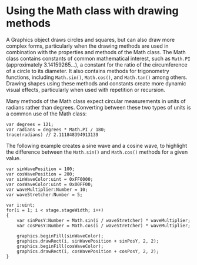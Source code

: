 # Using the Math class with drawing methods

<div>

A Graphics object draws circles and squares, but can also draw more complex
forms, particularly when the drawing methods are used in combination with the
properties and methods of the Math class. The Math class contains constants of
common mathematical interest, such as `Math.PI` (approximately 3.14159265...), a
constant for the ratio of the circumference of a circle to its diameter. It also
contains methods for trigonometry functions, including `Math.sin()`,
`Math.cos()`, and `Math.tan()` among others. Drawing shapes using these methods
and constants create more dynamic visual effects, particularly when used with
repetition or recursion.

Many methods of the Math class expect circular measurements in units of radians
rather than degrees. Converting between these two types of units is a common use
of the Math class:

    var degrees = 121;
    var radians = degrees * Math.PI / 180;
    trace(radians) // 2.111848394913139

The following example creates a sine wave and a cosine wave, to highlight the
difference between the `Math.sin()` and `Math.cos()` methods for a given value.

    var sinWavePosition = 100;
    var cosWavePosition = 200;
    var sinWaveColor:uint = 0xFF0000;
    var cosWaveColor:uint = 0x00FF00;
    var waveMultiplier:Number = 10;
    var waveStretcher:Number = 5;

    var i:uint;
    for(i = 1; i < stage.stageWidth; i++)
    {
        var sinPosY:Number = Math.sin(i / waveStretcher) * waveMultiplier;
        var cosPosY:Number = Math.cos(i / waveStretcher) * waveMultiplier;

        graphics.beginFill(sinWaveColor);
        graphics.drawRect(i, sinWavePosition + sinPosY, 2, 2);
        graphics.beginFill(cosWaveColor);
        graphics.drawRect(i, cosWavePosition + cosPosY, 2, 2);
    }

</div>
